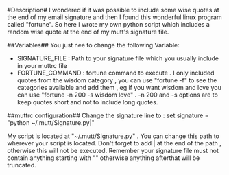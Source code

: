 #Description#
I wondered if it was possible to include some wise quotes at the end of my email signature and then I found this wonderful linux program called "fortune". So here I wrote my own python script which includes a random wise quote at the end of my mutt's signature file.

##Variables##
You just nee to change the following Variable:
* SIGNATURE_FILE : Path to your signature file which you usually include in your muttrc file
* FORTUNE_COMMAND : fortune command to execute . I only included quotes from the wisdom category , you can use "fortune -f" to see the categories available and add them , eg if you want wisdom and love you can use "fortune -n 200 -s wisdom love" . -n 200 and -s options are to keep quotes short and not to include long quotes. 

##muttrc configuration##
Change the signature line to :
set signature = "python ~/.mutt/Signature.py|"

My script is located at "~/.mutt/Signature.py" . You can change this path to wherever your script is located. Don't forget to add | at the end of the path , otherwise this will not be executed. Remember your signature file must not contain anything starting with "" otherwise anything afterthat will be truncated.
